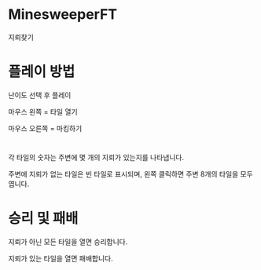 # MinesweeperFT

지뢰찾기

# 플레이 방법

난이도 선택 후 플레이

마우스 왼쪽 = 타일 열기

마우스 오른쪽 = 마킹하기

# 

각 타일의 숫자는 주변에 몇 개의 지뢰가 있는지를 나타냅니다.

주변에 지뢰가 없는 타일은 빈 타일로 표시되며, 왼쪽 클릭하면 주변 8개의 타일을 모두 엽니다.

# 승리 및 패배

지뢰가 아닌 모든 타일을 열면 승리합니다.

지뢰가 있는 타일을 열면 패배합니다.
